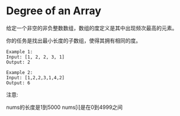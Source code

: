 # Degree of an Array

给定一个非空的非负整数数组，数组的度定义是其中出现频次最高的元素。

你的任务是找出最小长度的子数组，使得其拥有相同的度。

```
Example 1:
Input: [1, 2, 2, 3, 1]
Output: 2
```

```
Example 2:
Input: [1,2,2,3,1,4,2]
Output: 6
```

注意:

nums的长度是1到5000
nums[i]是在0到4999之间

